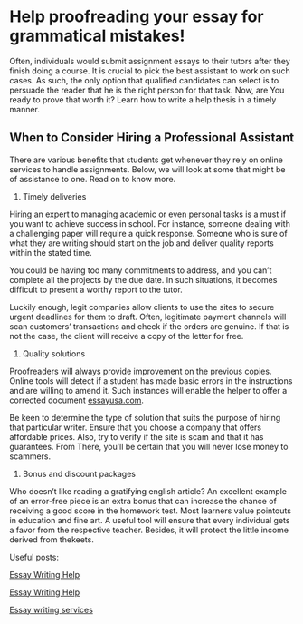 

<h1> Help proofreading your essay for grammatical mistakes! </h1>
<p>Often, individuals would submit assignment essays to their tutors after they finish doing a course. It is crucial to pick the best assistant to work on such cases. As such, the only option that qualified candidates can select is to persuade the reader that he is the right person for that task. Now, are You ready to prove that worth it? Learn how to write a help thesis in a timely manner. </p>
<h2> When to Consider Hiring a Professional Assistant</h2>
<p>There are various benefits that students get whenever they rely on online services to handle assignments. Below, we will look at some that might be of assistance to one. Read on to know more. </p>
<ol><li>Timely deliveries</li> </ol>
<p>Hiring an expert to managing academic or even personal tasks is a must if you want to achieve success in school. For instance, someone dealing with a challenging paper will require a quick response. Someone who is sure of what they are writing should start on the job and deliver quality reports within the stated time. </p>
<p>You could be having too many commitments to address, and you can’t complete all the projects by the due date. In such situations, it becomes difficult to present a worthy report to the tutor. </p>
<p>Luckily enough, legit companies allow clients to use the sites to secure urgent deadlines for them to draft. Often, legitimate payment channels will scan customers’ transactions and check if the orders are genuine. If that is not the case, the client will receive a copy of the letter for free. </p>
<ol><li>Quality solutions</li> </ol>
<p>Proofreaders will always provide improvement on the previous copies. Online tools will detect if a student has made basic errors in the instructions and are willing to amend it. Such instances will enable the helper to offer a corrected document <a href="https://essayusa.com">essayusa.com</a>. </p>
<p>Be keen to determine the type of solution that suits the purpose of hiring that particular writer. Ensure that you choose a company that offers affordable prices. Also, try to verify if the site is scam and that it has guarantees. From There, you’ll be certain that you will never lose money to scammers. </p>
<ol><li>Bonus and discount packages</li> </ol>
<p>Who doesn’t like reading a gratifying english article? An excellent example of an error-free piece is an extra bonus that can increase the chance of receiving a good score in the homework test. Most learners value pointouts in education and fine art. A useful tool will ensure that every individual gets a favor from the respective teacher. Besides, it will protect the little income derived from thekeets. </p>

Useful posts:

<a href="https://www.metooo.io/e/essay-writing-help">Essay Writing Help</a>

<a href="http://goldyy9.populr.me/essay-writing-help">Essay Writing Help</a>

<a href="http://josepe12.idea.informer.com/">Essay writing services</a>




